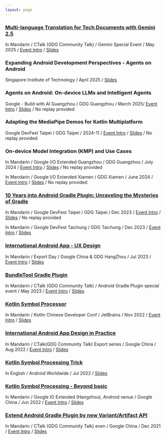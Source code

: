 ```yaml
---
layout: page
---
```


### [Multi-language Translation for Tech Documents with Gemini 2.5](https://www.bilibili.com/video/BV1WZ7QzjEA3/)

In Mandarin / CTalk (GDG Community Talk) / Gemini Special Event / May 2025 / [Event Intro](https://ctalks.gdgcn.net/blog/develop-1/2025nian-5yue-29ri-jie-suo-gemini-2-5-xin-neng-li-zhu-li-kai-fa-zhe-gao-xiao-chu-hai-60) / [Slides](https://docs.google.com/presentation/d/1g6xS72t8E5gUydij9ieLgYi0___0CpDoglpTRcQ9u4o/edit?usp=sharing) 

### Expanding Android Development Perspectives - Agents on Android

Singapore Institute of Technology / April 2025 / [Slides](https://docs.google.com/presentation/d/1N2kP9wHu8pq95jBQQV8fDs3AkotwvzKTjoNSxCI_Ez4/edit?slide=id.g34679ed1cf9_0_32#slide=id.g34679ed1cf9_0_32)

### Agents on Android: On-device LLMs and Intelligent Agents

Google - Build with AI Guangzhou / GDG Guangzhou / March 2025/ [Event Intro](https://gdg.community.dev/events/details/google-gdg-guangzhou-presents-build-with-ai-ji-da-wan-qu-ai-meetup/) / [Slides](https://docs.google.com/presentation/d/1W2MImL_v1jLKxZs_GCr-Selk1oBwvKkcz7qGqRNcqZM/edit?usp=sharing)  / No replay provided

### Adapting the MediaPipe Demos for Kotlin Multiplatform

Google DevFest Taipei / GDG Taipei / 2024-11 / [Event Intro](https://gdg.community.dev/events/details/google-gdg-taipei-presents-devfest-taipei-2024/) / [Slides](ediaPipe-Demos-For-KMP)  / No replay provided

### On-device Model Integration (KMP) and Use Cases

In Mandarin / Google I/O Extended Guangzhou / GDG Guangzhou / July 2024 / [Event Intro](https://mp.weixin.qq.com/s/AvB3KhQeLCYY_KzB9_6pdQ) / [Slides](https://github.com/2BAB/Talk-Slides/tree/main/2024-07-On-Device-Model-Integration) / No replay provided

In Mandarin / Google I/O Extended Xiamen / GDG Xiamen / June 2024 / [Event Intro](https://mp.weixin.qq.com/s/3EcRMbgmjXx8QdVrwzN49g) / [Slides](https://github.com/2BAB/Talk-Slides/tree/main/2024-07-On-Device-Model-Integration) / No replay provided


### [10 Years into Android Gradle Plugin: Unraveling the Mysteries of Gradle](https://mp.weixin.qq.com/s/JOQEqglG7pv1JlI71dKS-g)

In Mandarin / Google DevFest Taipei / GDG Taipei / Dec 2023 / [Event Intro](https://gdg.community.dev/events/details/google-gdg-taipei-presents-devfest-taipei-2023/) / [Slides](https://github.com/2BAB/Talk-Slides/tree/main/2023-12-Ten-Years-Into-AGP) / No replay provided

In Mandarin / Google DevFest Taichung / GDG Taichung / Dec 2023 / [Event Intro](https://gdg.community.dev/events/details/google-gdg-taichung-presents-devfest-taichung-2023/) / [Slides](https://github.com/2BAB/Talk-Slides/tree/main/2023-12-Ten-Years-Into-AGP)


### [International Android App - UX Design](https://www.bilibili.com/video/BV1Tc411F7k7/)

In Mandarin / Export Day / Google China & GDG HangZhou / Jul 2023 / [Event Intro](https://mp.weixin.qq.com/s/m_nLzbwM6D8MyBBparfgTA) / [Slides](https://github.com/2BAB/Talk-Slides/tree/main/2023-07-export-day-google-china)


### [BundleTool Gradle Plugin](https://www.bilibili.com/video/BV1eM4y1i7xP/)

In Mandarin / CTalk (GDG Community Talk) / Android Gradle Plugin special event / May 2023 / [Event Intro](https://mp.weixin.qq.com/s/x9TsRec95D4stnsa4_muzg) / [Slides](https://github.com/2BAB/Talk-Slides/tree/main/2023-05-bundle-tool-plugin)


### [Kotlin Symbol Processor](https://www.bilibili.com/video/BV1n3411o7bM)

In Mandarin / Kotlin Chinese Developer Conf / JetBrains / Nov 2022 / [Event Intro](https://blog.jetbrains.com/zh-hans/2022/11/08/2022-kotlin-online-event-for-chinese-developers/) / [Slides](https://github.com/2BAB/Talk-Slides/tree/main/2022-11-ksp-application-and-tricks)


### [International Android App Design in Practice](https://www.bilibili.com/video/BV1ZP411L7QM/?t=7173)

In Mandarin / CTalk(GDG Community Talk) Export series / Google China / Aug 2022 / [Event Intro](https://ctalks.gdgcn.net/?page_id=576) / [Slides](https://github.com/2BAB/Talk-Slides/tree/main/2022-08-export-day-google-china)


### [Kotlin Symbol Processing Trick](https://www.youtube.com/watch?v=lXbtfwsFXqs)

In English / Android Worldwide / Jul 2022 / [Slides](https://github.com/2BAB/Talk-Slides/tree/main/2022-07-ksp-tricks)
   

### [Kotlin Symbol Processing - Beyond basic](https://live.csdn.net/room/wl5875/N7AkbqPg)

In Mandarin / Google IO Extended (Hangzhou), Android venue / Google China / Jun 2022 / [Event Intro](https://mp.weixin.qq.com/s/ftXdy33dVwBSzessEr1Tdg) / [Slides](https://github.com/2BAB/Talk-Slides/tree/main/2022-06-ksp-in-action)


### [Extend Android Gradle Plugin by new Variant/Artifact API](https://www.bilibili.com/video/BV1WP4y1G71h)

In Mandarin / CTalk (GDG Community Talk) even / Google China / Dec 2021 / [Event Intro](https://mp.weixin.qq.com/s/NnelPZQVnNTa8oNMdoe7vQ) / [Slides](https://github.com/2BAB/Talk-Slides/tree/main/2021-12-extend-agp)
